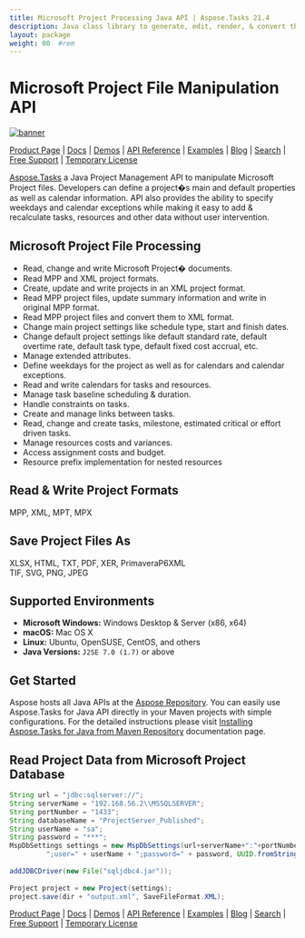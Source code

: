 ```yaml
---
title: Microsoft Project Processing Java API | Aspose.Tasks 21.4
description: Java class library to generate, edit, render, & convert the Project files. Supports formulas, calendars, tasks, resources, reporting, and project risk analysis.
layout: package
weight: 00	#rem
---
```


# Microsoft Project File Manipulation API

[![banner](../aspose_tasks-for-java-banner.png)](./)

[Product Page](https://products.aspose.com/tasks/java) | [Docs](https://docs.aspose.com/tasks/java/) | [Demos](https://products.aspose.app/tasks/family) | [API Reference](https://apireference.aspose.com/tasks/java) | [Examples](https://github.com/aspose-tasks/Aspose.Tasks-for-Java) | [Blog](https://blog.aspose.com/category/tasks/) | [Search](https://search.aspose.com/) | [Free Support](https://forum.aspose.com/c/tasks) | [Temporary License](https://purchase.aspose.com/temporary-license)

[Aspose.Tasks](https://products.aspose.com/tasks/java) a Java Project Management API to manipulate Microsoft Project files. Developers can define a project�s main and default properties as well as calendar information. API also provides the ability to specify weekdays and calendar exceptions while making it easy to add & recalculate tasks, resources and other data without user intervention.

## Microsoft Project File Processing

- Read, change and write Microsoft Project� documents.
- Read MPP and XML project formats. 
- Create, update and write projects in an XML project format.
- Read MPP project files, update summary information and write in original MPP format.
- Read MPP project files and convert them to XML format.
- Change main project settings like schedule type, start and finish dates.
- Change default project settings like default standard rate, default overtime rate, default task type, default fixed cost accrual, etc.
- Manage extended attributes.
- Define weekdays for the project as well as for calendars and calendar exceptions.
- Read and write calendars for tasks and resources.
- Manage task baseline scheduling & duration.
- Handle constraints on tasks.
- Create and manage links between tasks.
- Read, change and create tasks, milestone, estimated critical or effort driven tasks.
- Manage resources costs and variances.
- Access assignment costs and budget.
- Resource prefix implementation for nested resources

## Read & Write Project Formats

MPP, XML, MPT, MPX

## Save Project Files As

XLSX, HTML, TXT, PDF, XER, PrimaveraP6XML\
TIF, SVG, PNG, JPEG


## Supported Environments

- **Microsoft Windows:** Windows Desktop & Server (x86, x64)
- **macOS:** Mac OS X
- **Linux:** Ubuntu, OpenSUSE, CentOS, and others
- **Java Versions:** `J2SE 7.0 (1.7)` or above

## Get Started

Aspose hosts all Java APIs at the [Aspose Repository](https://repository.aspose.com/webapp/#/artifacts/browse/tree/General/repo/com/aspose/aspose-tasks). You can easily use Aspose.Tasks for Java API directly in your Maven projects with simple configurations. For the detailed instructions please visit [Installing Aspose.Tasks for Java from Maven Repository](https://docs.aspose.com/tasks/java/installation/) documentation page.

## Read Project Data from Microsoft Project Database

```java
String url = "jdbc:sqlserver://";
String serverName = "192.168.56.2\\MSSQLSERVER";
String portNumber = "1433";
String databaseName = "ProjectServer_Published";
String userName = "sa";
String password = "***";
MspDbSettings settings = new MspDbSettings(url+serverName+":"+portNumber+";databaseName="+databaseName+
         ";user=" + userName + ";password=" + password, UUID.fromString("E6426C44-D6CB-4B9C-AF16-48910ACE0F54"));
 
addJDBCDriver(new File("sqljdbc4.jar"));
 
Project project = new Project(settings);
project.save(dir + "output.xml", SaveFileFormat.XML);
```

[Product Page](https://products.aspose.com/tasks/java) | [Docs](https://docs.aspose.com/tasks/java/) | [Demos](https://products.aspose.app/tasks/family) | [API Reference](https://apireference.aspose.com/tasks/java) | [Examples](https://github.com/aspose-tasks/Aspose.Tasks-for-Java) | [Blog](https://blog.aspose.com/category/tasks/) | [Search](https://search.aspose.com/) | [Free Support](https://forum.aspose.com/c/tasks) | [Temporary License](https://purchase.aspose.com/temporary-license)
